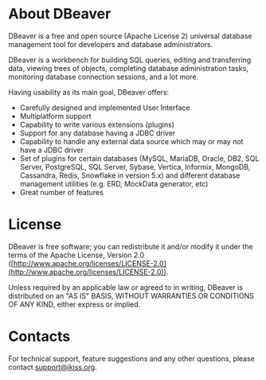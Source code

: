# About DBeaver

DBeaver is a free and open source (Apache License 2) universal database management tool for developers and database administrators.

DBeaver is a workbench for building SQL queries, editing and transferring data, viewing trees of objects, completing database administration tasks, monitoring database connection sessions, and a lot more.

Having usability as its main goal, DBeaver offers:
- Carefully designed and implemented User Interface
- Multiplatform support
- Capability to write various extensions (plugins)
- Support for any database having a JDBC driver
- Capability to handle any external data source which may or may not have a JDBC driver
- Set of plugins for certain databases (MySQL, MariaDB, Oracle, DB2, SQL Server, PostgreSQL, SQL Server, Sybase, Vertica, Informix, MongoDB, Cassandra, Redis, Snowflake in version 5.x) and different database management utilities (e.g. ERD, MockData generator, etc)
- Great number of features

# License

DBeaver is free software; you can redistribute it and/or modify it under the terms of the Apache License, Version 2.0 ([http://www.apache.org/licenses/LICENSE-2.0](http://www.apache.org/licenses/LICENSE-2.0)).

Unless required by an applicable law or agreed to in writing, DBeaver is distributed on an "AS IS" BASIS, WITHOUT WARRANTIES OR CONDITIONS OF ANY KIND, either express or implied.

# Contacts

For technical support, feature suggestions and any other questions, please contact support@jkiss.org.